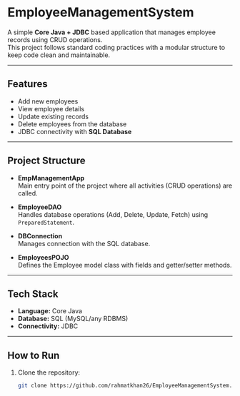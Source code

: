 # EmployeeManagementSystem
A simple **Core Java + JDBC** based application that manages employee records using CRUD operations.  
This project follows standard coding practices with a modular structure to keep code clean and maintainable.

---

##  Features
- Add new employees  
- View employee details  
- Update existing records  
- Delete employees from the database  
- JDBC connectivity with **SQL Database**

---

##  Project Structure
- **EmpManagementApp**  
  Main entry point of the project where all activities (CRUD operations) are called.

- **EmployeeDAO**  
  Handles database operations (Add, Delete, Update, Fetch) using `PreparedStatement`.

- **DBConnection**  
  Manages connection with the SQL database.

- **EmployeesPOJO**  
  Defines the Employee model class with fields and getter/setter methods.

---

##  Tech Stack
- **Language:** Core Java  
- **Database:** SQL (MySQL/any RDBMS)  
- **Connectivity:** JDBC

---

##  How to Run
1. Clone the repository:
   ```bash
   git clone https://github.com/rahmatkhan26/EmployeeManagementSystem.git
